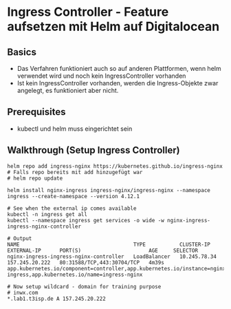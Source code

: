 # Ingress Controller - Feature aufsetzen mit Helm auf Digitalocean 

## Basics 

  * Das Verfahren funktioniert auch so auf anderen Plattformen, wenn helm verwendet wird und noch kein IngressController vorhanden
  * Ist kein IngressController vorhanden, werden die Ingress-Objekte zwar angelegt, es funktioniert aber nicht. 

## Prerequisites 

  * kubectl und helm muss eingerichtet sein 

## Walkthrough (Setup Ingress Controller) 

```
helm repo add ingress-nginx https://kubernetes.github.io/ingress-nginx
# Falls repo bereits mit add hinzugefügt war 
# helm repo update

helm install nginx-ingress ingress-nginx/ingress-nginx --namespace ingress --create-namespace --version 4.12.1

# See when the external ip comes available
kubectl -n ingress get all
kubectl --namespace ingress get services -o wide -w nginx-ingress-ingress-nginx-controller
```


```
# Output  
NAME                                     TYPE           CLUSTER-IP     EXTERNAL-IP      PORT(S)                      AGE     SELECTOR
nginx-ingress-ingress-nginx-controller   LoadBalancer   10.245.78.34   157.245.20.222   80:31588/TCP,443:30704/TCP   4m39s   app.kubernetes.io/component=controller,app.kubernetes.io/instance=nginx-ingress,app.kubernetes.io/name=ingress-nginx

# Now setup wildcard - domain for training purpose 
# inwx.com
*.lab1.t3isp.de A 157.245.20.222 


```

